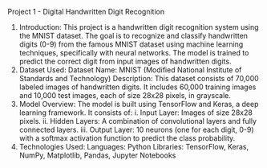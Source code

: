 Project 1 - Digital Handwritten Digit Recognition
1. Introduction:
This project is a handwritten digit recognition system using the MNIST dataset. The goal is to recognize and classify handwritten digits (0-9) from the famous MNIST dataset using machine learning techniques, specifically with neural networks. The model is trained to predict the correct digit from input images of handwritten digits.
2. Dataset Used:
Dataset Name: MNIST (Modified National Institute of Standards and Technology)
Description: This dataset consists of 70,000 labeled images of handwritten digits. It includes 60,000 training images and 10,000 test images, each of size 28x28 pixels, in grayscale.
3. Model Overview:
The model is built using TensorFlow and Keras, a deep learning framework.
It consists of:
 i. Input Layer: Images of size 28x28 pixels.
 ii. Hidden Layers: A combination of convolutional layers and fully connected layers.
 iii. Output Layer: 10 neurons (one for each digit, 0-9) with a softmax activation function to predict the class probability.
4. Technologies Used:
Languages: Python
Libraries:
TensorFlow, Keras, NumPy, Matplotlib, Pandas, Jupyter Notebooks
